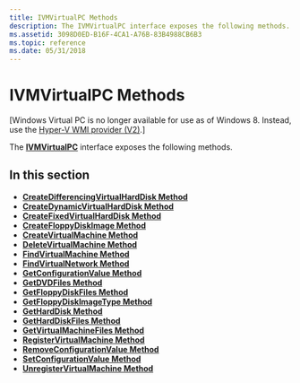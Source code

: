 ```yaml
---
title: IVMVirtualPC Methods
description: The IVMVirtualPC interface exposes the following methods.
ms.assetid: 3098D0ED-B16F-4CA1-A76B-83B4988CB6B3
ms.topic: reference
ms.date: 05/31/2018
---
```


# IVMVirtualPC Methods

\[Windows Virtual PC is no longer available for use as of Windows 8. Instead, use the [Hyper-V WMI provider (V2)](/windows/desktop/HyperV_v2/windows-virtualization-portal).\]

The [**IVMVirtualPC**](ivmvirtualpc.md) interface exposes the following methods.

## In this section

-   [**CreateDifferencingVirtualHardDisk Method**](ivmvirtualpc-createdifferencingvirtualharddisk.md)
-   [**CreateDynamicVirtualHardDisk Method**](ivmvirtualpc-createdynamicvirtualharddisk.md)
-   [**CreateFixedVirtualHardDisk Method**](ivmvirtualpc-createfixedvirtualharddisk.md)
-   [**CreateFloppyDiskImage Method**](ivmvirtualpc-createfloppydiskimage.md)
-   [**CreateVirtualMachine Method**](ivmvirtualpc-createvirtualmachine.md)
-   [**DeleteVirtualMachine Method**](ivmvirtualpc-deletevirtualmachine.md)
-   [**FindVirtualMachine Method**](ivmvirtualpc-findvirtualmachine.md)
-   [**FindVirtualNetwork Method**](ivmvirtualpc-findvirtualnetwork.md)
-   [**GetConfigurationValue Method**](ivmvirtualpc-getconfigurationvalue.md)
-   [**GetDVDFiles Method**](ivmvirtualpc-getdvdfiles.md)
-   [**GetFloppyDiskFiles Method**](ivmvirtualpc-getfloppydiskfiles.md)
-   [**GetFloppyDiskImageType Method**](ivmvirtualpc-getfloppydiskimagetype.md)
-   [**GetHardDisk Method**](ivmvirtualpc-getharddisk.md)
-   [**GetHardDiskFiles Method**](ivmvirtualpc-getharddiskfiles.md)
-   [**GetVirtualMachineFiles Method**](ivmvirtualpc-getvirtualmachinefiles.md)
-   [**RegisterVirtualMachine Method**](ivmvirtualpc-registervirtualmachine.md)
-   [**RemoveConfigurationValue Method**](ivmvirtualpc-removeconfigurationvalue.md)
-   [**SetConfigurationValue Method**](ivmvirtualpc-setconfigurationvalue.md)
-   [**UnregisterVirtualMachine Method**](ivmvirtualpc-unregistervirtualmachine.md)

 

 
